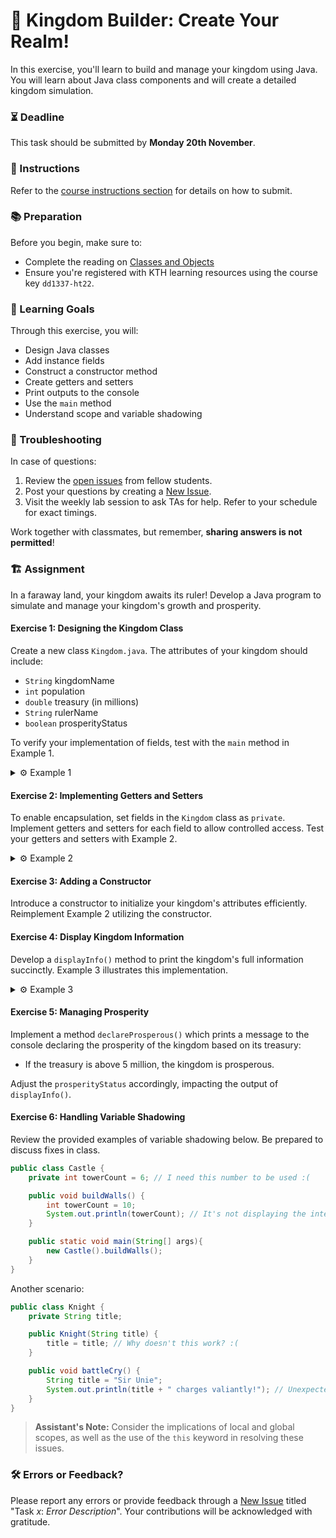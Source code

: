 # 🏰 Kingdom Builder: Create Your Realm!

In this exercise, you'll learn to build and manage your kingdom using Java. You will learn about Java class components and will create a detailed kingdom simulation.

### ⏳ Deadline
This task should be submitted by **Monday 20th November**.

### 📖 Instructions
Refer to the [course instructions section](https://gits-15.sys.kth.se/inda-22/course-instructions#assignments) for details on how to submit.

### 📚 Preparation
Before you begin, make sure to:

- Complete the reading on [Classes and Objects](https://docs.oracle.com/javase/tutorial/java/javaOO/index.html)
- Ensure you're registered with KTH learning resources using the course key `dd1337-ht22`.

### 🎯 Learning Goals

Through this exercise, you will:

- Design Java classes
- Add instance fields
- Construct a constructor method
- Create getters and setters
- Print outputs to the console
- Use the `main` method
- Understand scope and variable shadowing

### 🔧 Troubleshooting
In case of questions:

1. Review the [open issues](https://gits-15.sys.kth.se/inda-22/help/issues) from fellow students.
2. Post your questions by creating a [New Issue](https://gits-15.sys.kth.se/inda-22/help/issues/new).
3. Visit the weekly lab session to ask TAs for help. Refer to your schedule for exact timings.

Work together with classmates, but remember, **sharing answers is not permitted**!

### 🏗 Assignment

In a faraway land, your kingdom awaits its ruler! Develop a Java program to simulate and manage your kingdom's growth and prosperity.

#### Exercise 1: Designing the Kingdom Class

Create a new class `Kingdom.java`. The attributes of your kingdom should include:

- `String` kingdomName
- `int` population
- `double` treasury (in millions)
- `String` rulerName
- `boolean` prosperityStatus

To verify your implementation of fields, test with the `main` method in Example 1.

<details>
  <summary> ⚙️ Example 1 </summary>

```java
class Kingdom {

    // Declare your fields here

    public static void main(String[] args) {
        Kingdom myKingdom = new Kingdom();

        myKingdom.kingdomName = "Serenia";
        myKingdom.population = 2000;
        myKingdom.treasury = 3.5;
        myKingdom.rulerName = "Queen Athena";

        System.out.println("Welcome to the Kingdom of " + myKingdom.kingdomName);
        System.out.println("Population: " + myKingdom.population);
        System.out.println("Treasury: $" + myKingdom.treasury + " million");
        System.out.println("Ruled by: " + myKingdom.rulerName);
    }
}
```

</details>

#### Exercise 2: Implementing Getters and Setters

To enable encapsulation, set fields in the `Kingdom` class as `private`. Implement getters and setters for each field to allow controlled access. Test your getters and setters with Example 2.

<details>
  <summary> ⚙️ Example 2 </summary>

```java
class Kingdom {

    // Private fields

    // Getters and Setters for each field

    public static void main(String[] args) {
        Kingdom myKingdom = new Kingdom();

        myKingdom.setKingdomName("Serenia");
        myKingdom.setPopulation(2000);
        myKingdom.setTreasury(3.5);
        myKingdom.setRulerName("Queen Athena");

        System.out.println("Kingdom: " + myKingdom.getKingdomName());
        System.out.println("Population: " + myKingdom.getPopulation());
        System.out.println("Treasury: $" + myKingdom.getTreasury() + " million");
        System.out.println("Ruled by: " + myKingdom.getRulerName());
    }
}
```

</details>

#### Exercise 3: Adding a Constructor

Introduce a constructor to initialize your kingdom's attributes efficiently. Reimplement Example 2 utilizing the constructor.

#### Exercise 4: Display Kingdom Information

Develop a `displayInfo()` method to print the kingdom's full information succinctly. Example 3 illustrates this implementation.

<details>
  <summary> ⚙️ Example 3 </summary>

```java
public static void main(String[] args) {
    Kingdom serenia = new Kingdom("Serenia", 2000, 3.5, "Queen Athena");

    serenia.displayInfo();
}
```

Expected console output:

```
Welcome to the Kingdom of Serenia!
Population: 2000
Treasury: $3.5 million
Ruled by: Queen Athena
Prosperous: false
```

</details>

#### Exercise 5: Managing Prosperity

Implement a method `declareProsperous()` which prints a message to the console declaring the prosperity of the kingdom based on its treasury:

- If the treasury is above 5 million, the kingdom is prosperous.

Adjust the `prosperityStatus` accordingly, impacting the output of `displayInfo()`.

#### Exercise 6: Handling Variable Shadowing

Review the provided examples of variable shadowing below. Be prepared to discuss fixes in class.

```java
public class Castle {
    private int towerCount = 6; // I need this number to be used :(

    public void buildWalls() {
        int towerCount = 10;
        System.out.println(towerCount); // It's not displaying the intended value :(
    }

    public static void main(String[] args){
        new Castle().buildWalls();
    }
}
```

Another scenario:

```java
public class Knight {
    private String title;

    public Knight(String title) {
        title = title; // Why doesn't this work? :(
    }

    public void battleCry() {
        String title = "Sir Unie";
        System.out.println(title + " charges valiantly!"); // Unexpected name :(
    }
}
```

> **Assistant's Note:** Consider the implications of local and global scopes, as well as the use of the `this` keyword in resolving these issues.

### 🛠 Errors or Feedback?
Please report any errors or provide feedback through a [New Issue](https://gits-15.sys.kth.se/inda-22/help/issues/new) titled "Task *x*: *Error Description*". Your contributions will be acknowledged with gratitude.